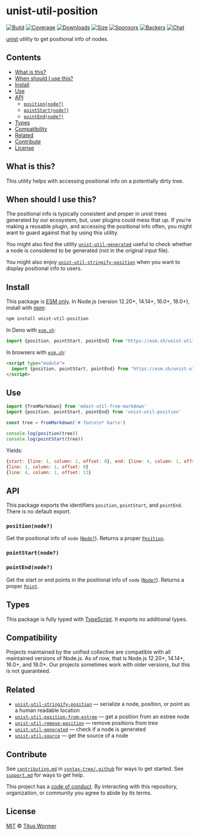 # unist-util-position

[![Build][build-badge]][build]
[![Coverage][coverage-badge]][coverage]
[![Downloads][downloads-badge]][downloads]
[![Size][size-badge]][size]
[![Sponsors][sponsors-badge]][collective]
[![Backers][backers-badge]][collective]
[![Chat][chat-badge]][chat]

[unist][] utility to get positional info of nodes.

## Contents

*   [What is this?](#what-is-this)
*   [When should I use this?](#when-should-i-use-this)
*   [Install](#install)
*   [Use](#use)
*   [API](#api)
    *   [`position(node?)`](#positionnode)
    *   [`pointStart(node?)`](#pointstartnode)
    *   [`pointEnd(node?)`](#pointendnode)
*   [Types](#types)
*   [Compatibility](#compatibility)
*   [Related](#related)
*   [Contribute](#contribute)
*   [License](#license)

## What is this?

This utility helps with accessing positional info on a potentially dirty tree.

## When should I use this?

The positional info is typically consistent and proper in unist trees generated
by our ecosystem, but, user plugins could mess that up.
If you’re making a reusable plugin, and accessing the positional info often, you
might want to guard against that by using this utility.

You might also find the utility [`unist-util-generated`][unist-util-generated]
useful to check whether a node is considered to be generated (not in the
original input file).

You might also enjoy
[`unist-util-stringify-position`][unist-util-stringify-position] when you want
to display positional info to users.

## Install

This package is [ESM only][esm].
In Node.js (version 12.20+, 14.14+, 16.0+, 18.0+), install with [npm][]:

```sh
npm install unist-util-position
```

In Deno with [`esm.sh`][esmsh]:

```js
import {position, pointStart, pointEnd} from "https://esm.sh/unist-util-position@4"
```

In browsers with [`esm.sh`][esmsh]:

```html
<script type="module">
  import {position, pointStart, pointEnd} from "https://esm.sh/unist-util-position@4?bundle"
</script>
```

## Use

```js
import {fromMarkdown} from 'mdast-util-from-markdown'
import {position, pointStart, pointEnd} from 'unist-util-position'

const tree = fromMarkdown('# foo\n\n* bar\n')

console.log(position(tree))
console.log(pointStart(tree))
```

Yields:

```js
{start: {line: 1, column: 1, offset: 0}, end: {line: 4, column: 1, offset: 13}}
{line: 1, column: 1, offset: 0}
{line: 4, column: 1, offset: 13}
```

## API

This package exports the identifiers `position`, `pointStart`, and
`pointEnd`.
There is no default export.

### `position(node?)`

Get the positional info of `node` ([`Node?`][node]).
Returns a proper [`Position`][position].

### `pointStart(node?)`

### `pointEnd(node?)`

Get the start or end points in the positional info of `node` ([`Node?`][node]).
Returns a proper [`Point`][point].

## Types

This package is fully typed with [TypeScript][].
It exports no additional types.

## Compatibility

Projects maintained by the unified collective are compatible with all maintained
versions of Node.js.
As of now, that is Node.js 12.20+, 14.14+, 16.0+, and 18.0+.
Our projects sometimes work with older versions, but this is not guaranteed.

## Related

*   [`unist-util-stringify-position`](https://github.com/syntax-tree/unist-util-stringify-position)
    — serialize a node, position, or point as a human readable location
*   [`unist-util-position-from-estree`](https://github.com/syntax-tree/unist-util-position-from-estree)
    — get a position from an estree node
*   [`unist-util-remove-position`](https://github.com/syntax-tree/unist-util-remove-position)
    — remove positions from tree
*   [`unist-util-generated`](https://github.com/syntax-tree/unist-util-generated)
    — check if a node is generated
*   [`unist-util-source`](https://github.com/syntax-tree/unist-util-source)
    — get the source of a node

## Contribute

See [`contributing.md`][contributing] in [`syntax-tree/.github`][health] for
ways to get started.
See [`support.md`][support] for ways to get help.

This project has a [code of conduct][coc].
By interacting with this repository, organization, or community you agree to
abide by its terms.

## License

[MIT][license] © [Titus Wormer][author]

<!-- Definitions -->

[build-badge]: https://github.com/syntax-tree/unist-util-position/workflows/main/badge.svg

[build]: https://github.com/syntax-tree/unist-util-position/actions

[coverage-badge]: https://img.shields.io/codecov/c/github/syntax-tree/unist-util-position.svg

[coverage]: https://codecov.io/github/syntax-tree/unist-util-position

[downloads-badge]: https://img.shields.io/npm/dm/unist-util-position.svg

[downloads]: https://www.npmjs.com/package/unist-util-position

[size-badge]: https://img.shields.io/bundlephobia/minzip/unist-util-position.svg

[size]: https://bundlephobia.com/result?p=unist-util-position

[sponsors-badge]: https://opencollective.com/unified/sponsors/badge.svg

[backers-badge]: https://opencollective.com/unified/backers/badge.svg

[collective]: https://opencollective.com/unified

[chat-badge]: https://img.shields.io/badge/chat-discussions-success.svg

[chat]: https://github.com/syntax-tree/unist/discussions

[npm]: https://docs.npmjs.com/cli/install

[esm]: https://gist.github.com/sindresorhus/a39789f98801d908bbc7ff3ecc99d99c

[esmsh]: https://esm.sh

[typescript]: https://www.typescriptlang.org

[license]: license

[author]: https://wooorm.com

[health]: https://github.com/syntax-tree/.github

[contributing]: https://github.com/syntax-tree/.github/blob/main/contributing.md

[support]: https://github.com/syntax-tree/.github/blob/main/support.md

[coc]: https://github.com/syntax-tree/.github/blob/main/code-of-conduct.md

[unist]: https://github.com/syntax-tree/unist

[node]: https://github.com/syntax-tree/unist#node

[position]: https://github.com/syntax-tree/unist#position

[point]: https://github.com/syntax-tree/unist#point

[unist-util-generated]: https://github.com/syntax-tree/unist-util-generated

[unist-util-stringify-position]: https://github.com/syntax-tree/unist-util-stringify-position

